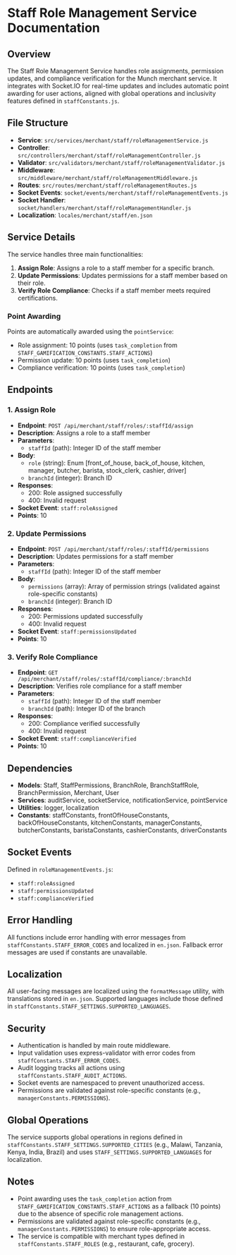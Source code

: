# Staff Role Management Service Documentation

## Overview
The Staff Role Management Service handles role assignments, permission updates, and compliance verification for the Munch merchant service. It integrates with Socket.IO for real-time updates and includes automatic point awarding for user actions, aligned with global operations and inclusivity features defined in `staffConstants.js`.

## File Structure
- **Service**: `src/services/merchant/staff/roleManagementService.js`
- **Controller**: `src/controllers/merchant/staff/roleManagementController.js`
- **Validator**: `src/validators/merchant/staff/roleManagementValidator.js`
- **Middleware**: `src/middleware/merchant/staff/roleManagementMiddleware.js`
- **Routes**: `src/routes/merchant/staff/roleManagementRoutes.js`
- **Socket Events**: `socket/events/merchant/staff/roleManagementEvents.js`
- **Socket Handler**: `socket/handlers/merchant/staff/roleManagementHandler.js`
- **Localization**: `locales/merchant/staff/en.json`

## Service Details
The service handles three main functionalities:
1. **Assign Role**: Assigns a role to a staff member for a specific branch.
2. **Update Permissions**: Updates permissions for a staff member based on their role.
3. **Verify Role Compliance**: Checks if a staff member meets required certifications.

### Point Awarding
Points are automatically awarded using the `pointService`:
- Role assignment: 10 points (uses `task_completion` from `STAFF_GAMIFICATION_CONSTANTS.STAFF_ACTIONS`)
- Permission update: 10 points (uses `task_completion`)
- Compliance verification: 10 points (uses `task_completion`)

## Endpoints

### 1. Assign Role
- **Endpoint**: `POST /api/merchant/staff/roles/:staffId/assign`
- **Description**: Assigns a role to a staff member
- **Parameters**:
  - `staffId` (path): Integer ID of the staff member
- **Body**:
  - `role` (string): Enum [front_of_house, back_of_house, kitchen, manager, butcher, barista, stock_clerk, cashier, driver]
  - `branchId` (integer): Branch ID
- **Responses**:
  - 200: Role assigned successfully
  - 400: Invalid request
- **Socket Event**: `staff:roleAssigned`
- **Points**: 10

### 2. Update Permissions
- **Endpoint**: `POST /api/merchant/staff/roles/:staffId/permissions`
- **Description**: Updates permissions for a staff member
- **Parameters**:
  - `staffId` (path): Integer ID of the staff member
- **Body**:
  - `permissions` (array): Array of permission strings (validated against role-specific constants)
  - `branchId` (integer): Branch ID
- **Responses**:
  - 200: Permissions updated successfully
  - 400: Invalid request
- **Socket Event**: `staff:permissionsUpdated`
- **Points**: 10

### 3. Verify Role Compliance
- **Endpoint**: `GET /api/merchant/staff/roles/:staffId/compliance/:branchId`
- **Description**: Verifies role compliance for a staff member
- **Parameters**:
  - `staffId` (path): Integer ID of the staff member
  - `branchId` (path): Integer ID of the branch
- **Responses**:
  - 200: Compliance verified successfully
  - 400: Invalid request
- **Socket Event**: `staff:complianceVerified`
- **Points**: 10

## Dependencies
- **Models**: Staff, StaffPermissions, BranchRole, BranchStaffRole, BranchPermission, Merchant, User
- **Services**: auditService, socketService, notificationService, pointService
- **Utilities**: logger, localization
- **Constants**: staffConstants, frontOfHouseConstants, backOfHouseConstants, kitchenConstants, managerConstants, butcherConstants, baristaConstants, cashierConstants, driverConstants

## Socket Events
Defined in `roleManagementEvents.js`:
- `staff:roleAssigned`
- `staff:permissionsUpdated`
- `staff:complianceVerified`

## Error Handling
All functions include error handling with error messages from `staffConstants.STAFF_ERROR_CODES` and localized in `en.json`. Fallback error messages are used if constants are unavailable.

## Localization
All user-facing messages are localized using the `formatMessage` utility, with translations stored in `en.json`. Supported languages include those defined in `staffConstants.STAFF_SETTINGS.SUPPORTED_LANGUAGES`.

## Security
- Authentication is handled by main route middleware.
- Input validation uses express-validator with error codes from `staffConstants.STAFF_ERROR_CODES`.
- Audit logging tracks all actions using `staffConstants.STAFF_AUDIT_ACTIONS`.
- Socket events are namespaced to prevent unauthorized access.
- Permissions are validated against role-specific constants (e.g., `managerConstants.PERMISSIONS`).

## Global Operations
The service supports global operations in regions defined in `staffConstants.STAFF_SETTINGS.SUPPORTED_CITIES` (e.g., Malawi, Tanzania, Kenya, India, Brazil) and uses `STAFF_SETTINGS.SUPPORTED_LANGUAGES` for localization.

## Notes
- Point awarding uses the `task_completion` action from `STAFF_GAMIFICATION_CONSTANTS.STAFF_ACTIONS` as a fallback (10 points) due to the absence of specific role management actions.
- Permissions are validated against role-specific constants (e.g., `managerConstants.PERMISSIONS`) to ensure role-appropriate access.
- The service is compatible with merchant types defined in `staffConstants.STAFF_ROLES` (e.g., restaurant, cafe, grocery).